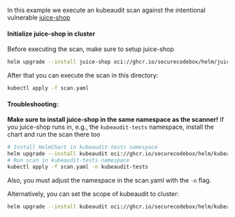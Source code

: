 <!--
SPDX-FileCopyrightText: the secureCodeBox authors

SPDX-License-Identifier: Apache-2.0
-->

In this example we execute an kubeaudit scan against the intentional vulnerable [juice-shop](https://github.com/juice-shop/juice-shop)

#### Initialize juice-shop in cluster

Before executing the scan, make sure to setup juice-shop

```bash
helm upgrade --install juice-shop oci://ghcr.io/securecodebox/helm/juice-shop --wait
```

After that you can execute the scan in this directory:
```bash
kubectl apply -f scan.yaml
```

#### Troubleshooting:
<b> Make sure to install juice-shop in the same namespace as the scanner!</b>
If you juice-shop runs in, e.g., the `kubeaudit-tests` namespace, install the chart and run the scan there too
```bash
# Install HelmChart in kubeaudit-tests namespace
helm upgrade --install kubeaudit oci://ghcr.io/securecodebox/helm/kubeaudit -n kubeaudit-tests
# Run scan in kubeaudit-tests namespace
kubectl apply -f scan.yaml -n kubeaudit-tests
```
Also, you must adjust the namespace in the scan.yaml with the `-n` flag.

Alternatively, you can set the scope of kubeaudit to cluster:
```bash
helm upgrade --install kubeaudit oci://ghcr.io/securecodebox/helm/kubeaudit -n kubeaudit-tests --set="kubeauditScope=cluster"
```